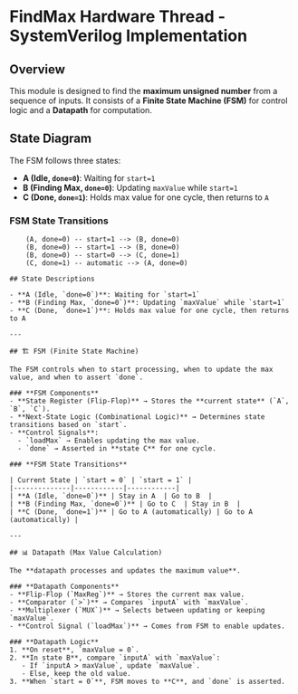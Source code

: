 # FindMax Hardware Thread - SystemVerilog Implementation

## Overview

This module is designed to find the **maximum unsigned number** from a sequence of inputs. It consists of a **Finite State Machine (FSM)** for control logic and a **Datapath** for computation.

## State Diagram

The FSM follows three states:  

- **A (Idle, `done=0`)**: Waiting for `start=1`  
- **B (Finding Max, `done=0`)**: Updating `maxValue` while `start=1`  
- **C (Done, `done=1`)**: Holds max value for one cycle, then returns to `A`  

### FSM State Transitions  

```plaintext
    (A, done=0) -- start=1 --> (B, done=0)
    (B, done=0) -- start=1 --> (B, done=0)
    (B, done=0) -- start=0 --> (C, done=1)
    (C, done=1) -- automatic --> (A, done=0)

## State Descriptions

- **A (Idle, `done=0`)**: Waiting for `start=1`  
- **B (Finding Max, `done=0`)**: Updating `maxValue` while `start=1`  
- **C (Done, `done=1`)**: Holds max value for one cycle, then returns to A  

---

## 🏗 FSM (Finite State Machine)

The FSM controls when to start processing, when to update the max value, and when to assert `done`.

### **FSM Components**
- **State Register (Flip-Flop)** → Stores the **current state** (`A`, `B`, `C`).  
- **Next-State Logic (Combinational Logic)** → Determines state transitions based on `start`.  
- **Control Signals**:  
  - `loadMax` → Enables updating the max value.  
  - `done` → Asserted in **state C** for one cycle.  

### **FSM State Transitions**

| Current State | `start = 0` | `start = 1` |
|--------------|------------|------------|
| **A (Idle, `done=0`)** | Stay in A  | Go to B  |
| **B (Finding Max, `done=0`)** | Go to C  | Stay in B  |
| **C (Done, `done=1`)** | Go to A (automatically) | Go to A (automatically) |

---

## 📊 Datapath (Max Value Calculation)

The **datapath processes and updates the maximum value**.

### **Datapath Components**
- **Flip-Flop (`MaxReg`)** → Stores the current max value.  
- **Comparator (`>`)** → Compares `inputA` with `maxValue`.  
- **Multiplexer (`MUX`)** → Selects between updating or keeping `maxValue`.  
- **Control Signal (`loadMax`)** → Comes from FSM to enable updates.  

### **Datapath Logic**
1. **On reset**, `maxValue = 0`.  
2. **In state B**, compare `inputA` with `maxValue`:  
   - If `inputA > maxValue`, update `maxValue`.  
   - Else, keep the old value.  
3. **When `start = 0`**, FSM moves to **C**, and `done` is asserted.  

